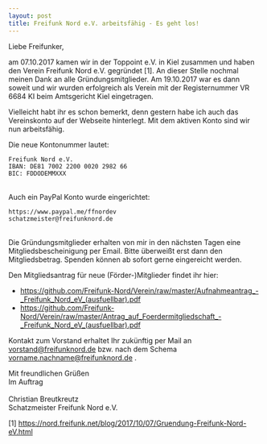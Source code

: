 ```yaml
---
layout: post
title: Freifunk Nord e.V. arbeitsfähig - Es geht los!
---
```


Liebe Freifunker,

am 07.10.2017 kamen wir in der Toppoint e.V. in Kiel zusammen und haben den Verein Freifunk Nord e.V. gegründet [1]. An dieser Stelle nochmal meinen Dank an alle Gründungsmitglieder. Am 19.10.2017 war es dann soweit und wir wurden erfolgreich als Verein mit der Registernummer VR 6684 KI beim Amtsgericht Kiel eingetragen.

Vielleicht habt ihr es schon bemerkt, denn gestern habe ich auch das Vereinskonto auf der Webseite hinterlegt. Mit dem aktiven Konto sind wir nun arbeitsfähig.

Die neue Kontonummer lautet:

    Freifunk Nord e.V.
    IBAN: DE81 7002 2200 0020 2982 66
    BIC: FDDODEMMXXX

<br>Auch ein PayPal Konto wurde eingerichtet:

    https://www.paypal.me/ffnordev
    schatzmeister@freifunknord.de

<br>Die Gründungsmitglieder erhalten von mir in den nächsten Tagen eine Mitgliedsbescheinigung per Email. Bitte überweißt erst dann den Mitgliedsbetrag. Spenden können ab sofort gerne eingereicht werden.

Den Mitgliedsantrag für neue (Förder-)Mitglieder findet ihr hier:

- <a href="https://github.com/Freifunk-Nord/Verein/raw/master/Aufnahmeantrag_-_Freifunk_Nord_eV_(ausfuellbar).pdf">https://github.com/Freifunk-Nord/Verein/raw/master/Aufnahmeantrag_-_Freifunk_Nord_eV_(ausfuellbar).pdf</a>
- <a href="https://github.com/Freifunk-Nord/Verein/raw/master/Antrag_auf_Foerdermitgliedschaft_-_Freifunk_Nord_eV_(ausfuellbar).pdf">https://github.com/Freifunk-Nord/Verein/raw/master/Antrag_auf_Foerdermitgliedschaft_-_Freifunk_Nord_eV_(ausfuellbar).pdf</a>

Kontakt zum Vorstand erhaltet Ihr zukünftig per Mail an vorstand@freifunknord.de bzw. nach dem Schema vorname.nachname@freifunknord.de .
 
Mit freundlichen Grüßen<br>
Im Auftrag<br>
<br>
Christian Breutkreutz<br>
Schatzmeister Freifunk Nord e.V.<br>

 [1] https://nord.freifunk.net/blog/2017/10/07/Gruendung-Freifunk-Nord-eV.html
